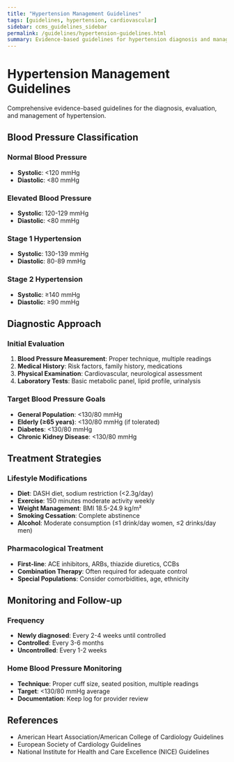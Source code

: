 ```yaml
---
title: "Hypertension Management Guidelines"
tags: [guidelines, hypertension, cardiovascular]
sidebar: ccms_guidelines_sidebar
permalink: /guidelines/hypertension-guidelines.html
summary: Evidence-based guidelines for hypertension diagnosis and management
---
```


# Hypertension Management Guidelines

Comprehensive evidence-based guidelines for the diagnosis, evaluation, and management of hypertension.

## Blood Pressure Classification

### Normal Blood Pressure
- **Systolic**: <120 mmHg
- **Diastolic**: <80 mmHg

### Elevated Blood Pressure
- **Systolic**: 120-129 mmHg
- **Diastolic**: <80 mmHg

### Stage 1 Hypertension
- **Systolic**: 130-139 mmHg
- **Diastolic**: 80-89 mmHg

### Stage 2 Hypertension
- **Systolic**: ≥140 mmHg
- **Diastolic**: ≥90 mmHg

## Diagnostic Approach

### Initial Evaluation
1. **Blood Pressure Measurement**: Proper technique, multiple readings
2. **Medical History**: Risk factors, family history, medications
3. **Physical Examination**: Cardiovascular, neurological assessment
4. **Laboratory Tests**: Basic metabolic panel, lipid profile, urinalysis

### Target Blood Pressure Goals
- **General Population**: <130/80 mmHg
- **Elderly (≥65 years)**: <130/80 mmHg (if tolerated)
- **Diabetes**: <130/80 mmHg
- **Chronic Kidney Disease**: <130/80 mmHg

## Treatment Strategies

### Lifestyle Modifications
- **Diet**: DASH diet, sodium restriction (<2.3g/day)
- **Exercise**: 150 minutes moderate activity weekly
- **Weight Management**: BMI 18.5-24.9 kg/m²
- **Smoking Cessation**: Complete abstinence
- **Alcohol**: Moderate consumption (≤1 drink/day women, ≤2 drinks/day men)

### Pharmacological Treatment
- **First-line**: ACE inhibitors, ARBs, thiazide diuretics, CCBs
- **Combination Therapy**: Often required for adequate control
- **Special Populations**: Consider comorbidities, age, ethnicity

## Monitoring and Follow-up

### Frequency
- **Newly diagnosed**: Every 2-4 weeks until controlled
- **Controlled**: Every 3-6 months
- **Uncontrolled**: Every 1-2 weeks

### Home Blood Pressure Monitoring
- **Technique**: Proper cuff size, seated position, multiple readings
- **Target**: <130/80 mmHg average
- **Documentation**: Keep log for provider review

## References
- American Heart Association/American College of Cardiology Guidelines
- European Society of Cardiology Guidelines
- National Institute for Health and Care Excellence (NICE) Guidelines
